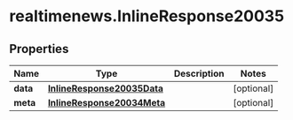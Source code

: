 # realtimenews.InlineResponse20035

## Properties

Name | Type | Description | Notes
------------ | ------------- | ------------- | -------------
**data** | [**InlineResponse20035Data**](InlineResponse20035Data.md) |  | [optional] 
**meta** | [**InlineResponse20034Meta**](InlineResponse20034Meta.md) |  | [optional] 



